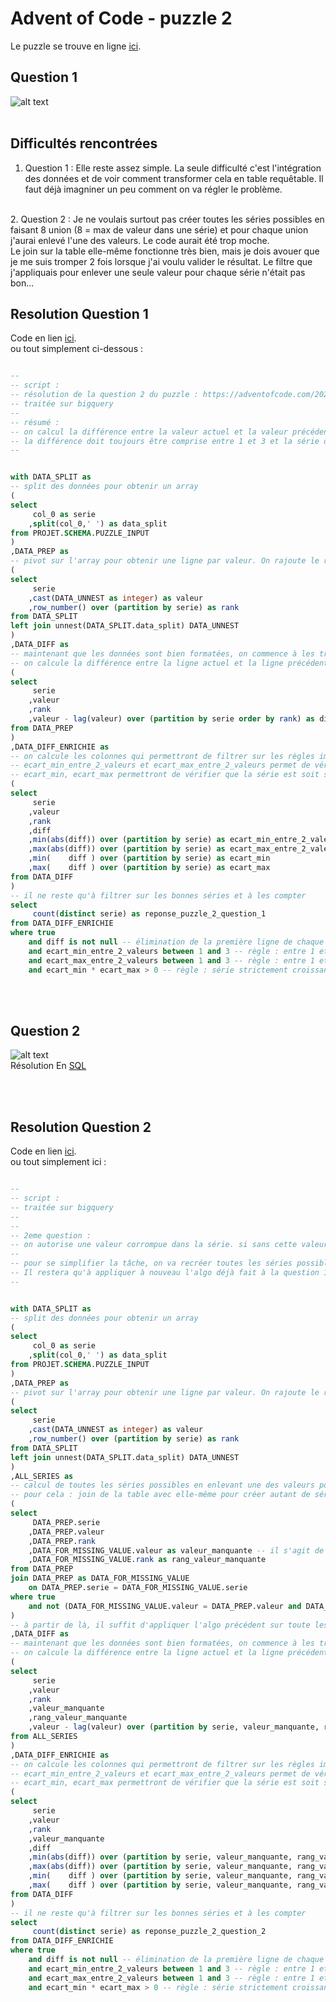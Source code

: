 # Advent of Code - puzzle 2

Le puzzle se trouve en ligne [ici](https://adventofcode.com/2024/day/2).

## Question 1

![alt text](puzzle_2_question_1_enigme.jpg)
<br>
<br>

## Difficultés rencontrées

1. Question 1 : Elle reste assez simple. La seule difficulté c'est l'intégration des données et de voir comment transformer cela en table requêtable. Il faut déjà imagniner un peu comment on va régler le problème.
<br>
2. Question 2 :  Je ne voulais surtout pas créer toutes les séries possibles en faisant 8 union (8 = max de valeur dans une série) et pour chaque union j'aurai enlevé l'une des valeurs. Le code aurait été trop moche. <br> 
Le join sur la table elle-même fonctionne très bien, mais je dois avouer que je me suis tromper 2 fois lorsque j'ai voulu valider le résultat. Le filtre que j'appliquais pour enlever une seule valeur pour chaque série n'était pas bon... 

## Resolution Question 1

Code en lien [ici](https://github.com/renoriwal/puzzles/tree/main/adventofcode_2024/puzzle_2/puzzle_2_question_2_resolution_sql.sql).
<br> ou tout simplement ci-dessous :
```sql

--
-- script : 
-- résolution de la question 2 du puzzle : https://adventofcode.com/2024/day/2
-- traitée sur bigquery
--
-- résumé : 
-- on calcul la différence entre la valeur actuel et la valeur précédente. 
-- la différence doit toujours être comprise entre 1 et 3 et la série doittoujours être strictement croissante ou strictement décroissante
-- 


with DATA_SPLIT as 
-- split des données pour obtenir un array
(
select 
     col_0 as serie
    ,split(col_0,' ') as data_split
from PROJET.SCHEMA.PUZZLE_INPUT
)
,DATA_PREP as 
-- pivot sur l'array pour obtenir une ligne par valeur. On rajoute le rank pour bien garder l'ordre
(
select 
     serie
    ,cast(DATA_UNNEST as integer) as valeur
    ,row_number() over (partition by serie) as rank
from DATA_SPLIT
left join unnest(DATA_SPLIT.data_split) DATA_UNNEST
)
,DATA_DIFF as 
-- maintenant que les données sont bien formatées, on commence à les travailler. le but sera de créer les colonnes qui permettront de filtrer selon les reègles du jeu
-- on calcule la différence entre la ligne actuel et la ligne précédente.
(
select 
     serie
    ,valeur
    ,rank
    ,valeur - lag(valeur) over (partition by serie order by rank) as diff
from DATA_PREP
)
,DATA_DIFF_ENRICHIE as 
-- on calcule les colonnes qui permettront de filtrer sur les règles imposées : 
-- ecart_min_entre_2_valeurs et ecart_max_entre_2_valeurs permet de vérifier qu'entre deux valeurs, on a bien un écart entre 1 et 3
-- ecart_min, ecart_max permettront de vérifier que la série est soit strictement croissante soit strictement décroissante
(
select 
     serie
    ,valeur
    ,rank
    ,diff
    ,min(abs(diff)) over (partition by serie) as ecart_min_entre_2_valeurs
    ,max(abs(diff)) over (partition by serie) as ecart_max_entre_2_valeurs
    ,min(    diff ) over (partition by serie) as ecart_min
    ,max(    diff ) over (partition by serie) as ecart_max
from DATA_DIFF
)
-- il ne reste qu'à filtrer sur les bonnes séries et à les compter
select 
     count(distinct serie) as reponse_puzzle_2_question_1
from DATA_DIFF_ENRICHIE
where true
    and diff is not null -- élimination de la première ligne de chaque série qui n'a plus rien a apporter
    and ecart_min_entre_2_valeurs between 1 and 3 -- règle : entre 1 et 3 d'écart entre 2 valeurs
    and ecart_max_entre_2_valeurs between 1 and 3 -- règle : entre 1 et 3 d'écart entre 2 valeurs
    and ecart_min * ecart_max > 0 -- règle : série strictement croissante ou décroissante
```

<br>
<br>

## Question 2

![alt text](puzzle_2_question_2_enigme.jpg)
<br>
Résolution En [SQL](https://github.com/renoriwal/puzzles/tree/main/adventofcode_2024/puzzle_2/puzzle_2_question_2_resolution_sql.sql)


<br>
<br>

## Resolution Question 2


Code en lien [ici](https://github.com/renoriwal/puzzles/tree/main/adventofcode_2024/puzzle_2/puzzle_2_question_2_resolution_sql.sql).
<br> ou tout simplement ici : 
```sql

--
-- script : 
-- traitée sur bigquery
--
-- 
-- 2eme question : 
-- on autorise une valeur corrompue dans la série. si sans cette valeur la série est bonne, alors on la compte. 
--
-- pour se simplifier la tâche, on va recréer toutes les séries possibles en enlevant une seule valeurs à chaque fois.
-- Il restera qu'à appliquer à nouveau l'algo déjà fait à la question 1
--


with DATA_SPLIT as 
-- split des données pour obtenir un array
(
select 
     col_0 as serie
    ,split(col_0,' ') as data_split
from PROJET.SCHEMA.PUZZLE_INPUT
)
,DATA_PREP as 
-- pivot sur l'array pour obtenir une ligne par valeur. On rajoute le rank pour bien garder l'ordre
(
select 
     serie
    ,cast(DATA_UNNEST as integer) as valeur
    ,row_number() over (partition by serie) as rank
from DATA_SPLIT
left join unnest(DATA_SPLIT.data_split) DATA_UNNEST
)
,ALL_SERIES as 
-- calcul de toutes les séries possibles en enlevant une des valeurs pour chaque série
-- pour cela : join de la table avec elle-même pour créer autant de série qu'on a de valeur dans la série + on rajoute le filtre pour enlever une valeur différente dans chaque série dupliquée
(
select 
     DATA_PREP.serie
    ,DATA_PREP.valeur
    ,DATA_PREP.rank
    ,DATA_FOR_MISSING_VALUE.valeur as valeur_manquante -- il s'agit de la valeur que l'on va retirer de la série. 
    ,DATA_FOR_MISSING_VALUE.rank as rang_valeur_manquante
from DATA_PREP 
join DATA_PREP as DATA_FOR_MISSING_VALUE
    on DATA_PREP.serie = DATA_FOR_MISSING_VALUE.serie
where true
    and not (DATA_FOR_MISSING_VALUE.valeur = DATA_PREP.valeur and DATA_FOR_MISSING_VALUE.rank = DATA_PREP.rank) -- on retire une valeur pour chaque série. 
)
-- à partir de là, il suffit d'appliquer l'algo précédent sur toute les séries. Il faut penser à changer les partition by des fonction analytics en y ajoutant la colonne "valeur_manquante"
,DATA_DIFF as 
-- maintenant que les données sont bien formatées, on commence à les travailler. le but sera de créer les colonnes qui permettront de filtrer selon les reègles du jeu
-- on calcule la différence entre la ligne actuel et la ligne précédente.
(
select 
     serie
    ,valeur
    ,rank
    ,valeur_manquante
    ,rang_valeur_manquante
    ,valeur - lag(valeur) over (partition by serie, valeur_manquante, rang_valeur_manquante order by rank) as diff
from ALL_SERIES
)
,DATA_DIFF_ENRICHIE as 
-- on calcule les colonnes qui permettront de filtrer sur les règles imposées : 
-- ecart_min_entre_2_valeurs et ecart_max_entre_2_valeurs permet de vérifier qu'entre deux valeurs, on a bien un écart entre 1 et 3
-- ecart_min, ecart_max permettront de vérifier que la série est soit strictement croissante soit strictement décroissante
(
select 
     serie
    ,valeur
    ,rank
    ,valeur_manquante
    ,diff
    ,min(abs(diff)) over (partition by serie, valeur_manquante, rang_valeur_manquante) as ecart_min_entre_2_valeurs
    ,max(abs(diff)) over (partition by serie, valeur_manquante, rang_valeur_manquante) as ecart_max_entre_2_valeurs
    ,min(    diff ) over (partition by serie, valeur_manquante, rang_valeur_manquante) as ecart_min
    ,max(    diff ) over (partition by serie, valeur_manquante, rang_valeur_manquante) as ecart_max
from DATA_DIFF
)
-- il ne reste qu'à filtrer sur les bonnes séries et à les compter
select 
     count(distinct serie) as reponse_puzzle_2_question_2
from DATA_DIFF_ENRICHIE
where true
    and diff is not null -- élimination de la première ligne de chaque série qui n'a plus rien a apporter
    and ecart_min_entre_2_valeurs between 1 and 3 -- règle : entre 1 et 3 d'écart entre 2 valeurs
    and ecart_max_entre_2_valeurs between 1 and 3 -- règle : entre 1 et 3 d'écart entre 2 valeurs
    and ecart_min * ecart_max > 0 -- règle : série strictement croissante ou décroissante

```